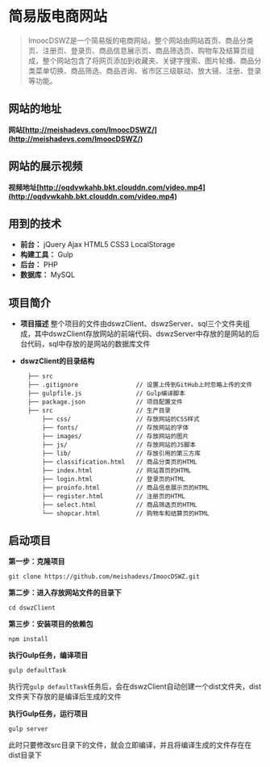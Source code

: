 # 简易版电商网站
> ImoocDSWZ是一个简易版的电商网站，整个网站由网站首页、商品分类页、注册页、登录页、商品信息展示页、商品筛选页、购物车及结算页组成，整个网站包含了将网页添加到收藏夹、关键字搜索、图片轮播、商品分类菜单切换、商品筛选、商品咨询、省市区三级联动、放大镜、注册、登录等功能。

## 网站的地址
**网站[http://meishadevs.com/ImoocDSWZ/](http://meishadevs.com/ImoocDSWZ/)**

## 网站的展示视频
**视频地址[http://oqdvwkahb.bkt.clouddn.com/video.mp4](http://oqdvwkahb.bkt.clouddn.com/video.mp4)**

## 用到的技术
- **前台：** jQuery Ajax HTML5 CSS3 LocalStorage
- **构建工具：** Gulp
- **后台：** PHP
- **数据库：** MySQL

## 项目简介
- **项目描述** 整个项目的文件由dswzClient、dswzServer、sql三个文件夹组成，其中dswzClient存放网站的前端代码、dswzServer中存放的是网站的后台代码，sql中存放的是网站的数据库文件

- **dswzClient的目录结构**

		├── src     
		├── .gitignore                // 设置上传到GitHub上时忽略上传的文件
		├── gulpfile.js               // Gulp编译脚本
		├── package.json              // 项目配置文件
		├── src                       // 生产目录
		    ├── css/                  // 存放网站的CSS样式
		    ├── fonts/                // 存放网站的字体
		    ├── images/               // 存放网站的图片
		    ├── js/                   // 存放网站的JS脚本
		    ├── lib/                  // 存放引用的第三方库
		    ├── classification.html   // 商品分类页的HTML
		    ├── index.html            // 网站首页的HTML
		    ├── login.html            // 登录页的HTML
		    ├── proinfo.html          // 商品信息展示页的HTML
		    ├── register.html         // 注册页的HTML
		    ├── select.html           // 商品筛选页的HTML
		    └── shopcar.html          // 购物车和结算页的HTML
            
## 启动项目

**第一步：克隆项目**  
```	
git clone https://github.com/meishadevs/ImoocDSWZ.git  
```

**第二步：进入存放网站文件的目录下**  
```
cd dswzClient
```

**第三步：安装项目的依赖包**  
```
npm install
```

**执行Gulp任务，编译项目**  
```
gulp defaultTask
```

执行完`gulp defaultTask`任务后，会在dswzClient自动创建一个dist文件夹，dist文件夹下存放的是编译后生成的文件

**执行Gulp任务，运行项目**
```
gulp server
```

此时只要修改src目录下的文件，就会立即编译，并且将编译生成的文件存在在dist目录下

	



